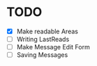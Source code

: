 # TODO

- [x] Make readable Areas
- [ ] Writing LastReads
- [ ] Make Message Edit Form
- [ ] Saving Messages
